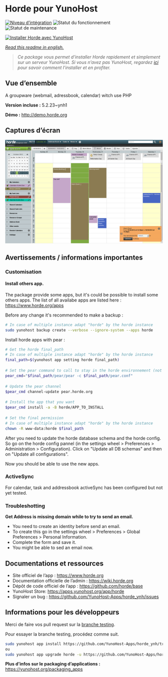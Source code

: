 <!--
N.B.: This README was automatically generated by https://github.com/YunoHost/apps/tree/master/tools/readme_generator
It shall NOT be edited by hand.
-->

# Horde pour YunoHost

[![Niveau d’intégration](https://dash.yunohost.org/integration/horde.svg)](https://dash.yunohost.org/appci/app/horde) ![Statut du fonctionnement](https://ci-apps.yunohost.org/ci/badges/horde.status.svg) ![Statut de maintenance](https://ci-apps.yunohost.org/ci/badges/horde.maintain.svg)

[![Installer Horde avec YunoHost](https://install-app.yunohost.org/install-with-yunohost.svg)](https://install-app.yunohost.org/?app=horde)

*[Read this readme in english.](./README.md)*

> *Ce package vous permet d’installer Horde rapidement et simplement sur un serveur YunoHost.
Si vous n’avez pas YunoHost, regardez [ici](https://yunohost.org/#/install) pour savoir comment l’installer et en profiter.*

## Vue d’ensemble

A groupware (webmail, adressbook, calendar) witch use PHP


**Version incluse :** 5.2.23~ynh1

**Démo :** http://demo.horde.org

## Captures d’écran

![Capture d’écran de Horde](./doc/screenshots/screenshot.png)

## Avertissements / informations importantes

### Customisation

#### Install others app.

The package provide some apps, but it's could be possible to install some others apps. The list of all availabe apps are listed here : https://www.horde.org/apps

Before any change it's recommended to make a backup :
```bash
# In case of multiple instance adapt "horde" by the horde instance
sudo yunohost backup create --verbose --ignore-system --apps horde
```

Install horde apps with pear :

```bash
# Get the horde final_path
# In case of multiple instance adapt "horde" by the horde instance
final_path=$(yunohost app setting horde final_path)

# Set the pear command to call to stay in the horde environnement (not in the global system environnement)
pear_cmd="$final_path/pear/pear -c $final_path/pear.conf"

# Update the pear channel
$pear_cmd channel-update pear.horde.org

# Install the app that you want
$pear_cmd install -a -B horde/APP_TO_INSTALL

# Set the final permission
# In case of multiple instance adapt "horde" by the horde instance
chown -R www-data:horde $final_path

```

After you need to update the horde database schema and the horde config. So go on the horde config pannel (in the settings wheel > Preferences > Administration > Configuration). Click on "Update all DB schemas" and then on "Update all configurations".

Now you should be able to use the new apps.

### ActiveSync

For calendar, task and addressbook activeSync has been configured but not yet tested.

### Troubleshotting

**Get Address is missing domain while to try to send an email.**

- You need to create an identity before send an email.
- To create this go in the settings wheel > Preferences > Global Preferences > Personal Information.
- Complete the form and save it.
- You might be able to sed an email now.

## Documentations et ressources

* Site officiel de l’app : <https://www.horde.org>
* Documentation officielle de l’admin : <https://wiki.horde.org>
* Dépôt de code officiel de l’app : <https://github.com/horde/base>
* YunoHost Store: <https://apps.yunohost.org/app/horde>
* Signaler un bug : <https://github.com/YunoHost-Apps/horde_ynh/issues>

## Informations pour les développeurs

Merci de faire vos pull request sur la [branche testing](https://github.com/YunoHost-Apps/horde_ynh/tree/testing).

Pour essayer la branche testing, procédez comme suit.

``` bash
sudo yunohost app install https://github.com/YunoHost-Apps/horde_ynh/tree/testing --debug
ou
sudo yunohost app upgrade horde -u https://github.com/YunoHost-Apps/horde_ynh/tree/testing --debug
```

**Plus d’infos sur le packaging d’applications :** <https://yunohost.org/packaging_apps>